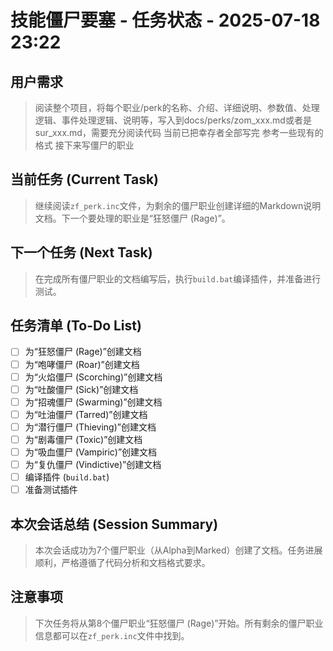# 技能僵尸要塞 - 任务状态 - 2025-07-18 23:22
## 用户需求
> 阅读整个项目，将每个职业/perk的名称、介绍、详细说明、参数值、处理逻辑、事件处理逻辑、说明等，写入到docs/perks/zom_xxx.md或者是sur_xxx.md，需要充分阅读代码
> 当前已把幸存者全部写完
> 参考一些现有的格式
> 接下来写僵尸的职业

## 当前任务 (Current Task)
> 继续阅读`zf_perk.inc`文件，为剩余的僵尸职业创建详细的Markdown说明文档。下一个要处理的职业是“狂怒僵尸 (Rage)”。

## 下一个任务 (Next Task)
> 在完成所有僵尸职业的文档编写后，执行`build.bat`编译插件，并准备进行测试。

## 任务清单 (To-Do List)
- [ ] 为“狂怒僵尸 (Rage)”创建文档
- [ ] 为“咆哮僵尸 (Roar)”创建文档
- [ ] 为“火焰僵尸 (Scorching)”创建文档
- [ ] 为“吐酸僵尸 (Sick)”创建文档
- [ ] 为“招魂僵尸 (Swarming)”创建文档
- [ ] 为“吐油僵尸 (Tarred)”创建文档
- [ ] 为“潜行僵尸 (Thieving)”创建文档
- [ ] 为“剧毒僵尸 (Toxic)”创建文档
- [ ] 为“吸血僵尸 (Vampiric)”创建文档
- [ ] 为“复仇僵尸 (Vindictive)”创建文档
- [ ] 编译插件 (`build.bat`)
- [ ] 准备测试插件

## 本次会话总结 (Session Summary)
> 本次会话成功为7个僵尸职业（从Alpha到Marked）创建了文档。任务进展顺利，严格遵循了代码分析和文档格式要求。

## 注意事项
> 下次任务将从第8个僵尸职业“狂怒僵尸 (Rage)”开始。所有剩余的僵尸职业信息都可以在`zf_perk.inc`文件中找到。
